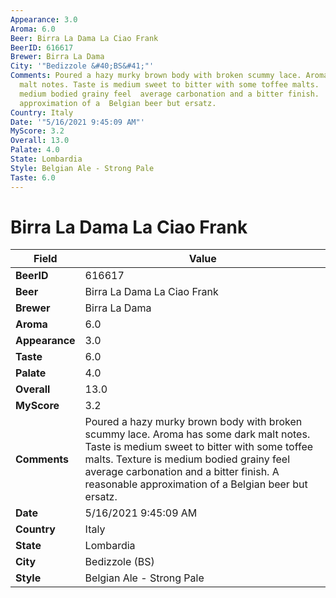 ```yaml
---
Appearance: 3.0
Aroma: 6.0
Beer: Birra La Dama La Ciao Frank
BeerID: 616617
Brewer: Birra La Dama
City: '"Bedizzole &#40;BS&#41;"'
Comments: Poured a hazy murky brown body with broken scummy lace. Aroma has some dark
  malt notes. Taste is medium sweet to bitter with some toffee malts.  Texture is
  medium bodied grainy feel  average carbonation and a bitter finish.  A reasonable
  approximation of a  Belgian beer but ersatz.
Country: Italy
Date: '"5/16/2021 9:45:09 AM"'
MyScore: 3.2
Overall: 13.0
Palate: 4.0
State: Lombardia
Style: Belgian Ale - Strong Pale
Taste: 6.0
---
```


# Birra La Dama La Ciao Frank

| Field         | Value |
|---------------|-------|
| **BeerID** | 616617 |
| **Beer** | Birra La Dama La Ciao Frank |
| **Brewer** | Birra La Dama |
| **Aroma** | 6.0 |
| **Appearance** | 3.0 |
| **Taste** | 6.0 |
| **Palate** | 4.0 |
| **Overall** | 13.0 |
| **MyScore** | 3.2 |
| **Comments** | Poured a hazy murky brown body with broken scummy lace. Aroma has some dark malt notes. Taste is medium sweet to bitter with some toffee malts.  Texture is medium bodied grainy feel  average carbonation and a bitter finish.  A reasonable approximation of a  Belgian beer but ersatz. |
| **Date** | 5/16/2021 9:45:09 AM |
| **Country** | Italy |
| **State** | Lombardia |
| **City** | Bedizzole &#40;BS&#41; |
| **Style** | Belgian Ale - Strong Pale |
